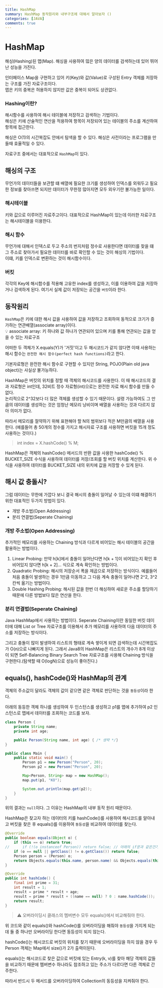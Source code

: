 ```yaml
---
title: HashMap
summary: HashMap 동작원리와 내부구조에 대해서 알아보자 ()
categories: [JAVA]
comments: true
---
```

# HashMap
해싱(Hashing)된 맵(Map). 해싱을 사용하여 많은 양의 데이터를 검색하는데 있어 뛰어난 성능을 가진다.

인터페이스 Map을 구현하고 있어 키(Key)와 값(Value)로 구성된 Entry 객체를 저장하는 구조를 가진 자료구조이다.\
맵은 키의 중복은 허용하지 않지만 값은 중복이 되어도 상관없다.

### Hashing이란?
해시함수를 사용하여 해시 테이블에 저장하고 검색하는 기법이다.\
해싱은 키에 산술적인 연산을 적용하여 항목이 저장되어 있는 테이블의 주소를 계산하여 항목에 접근한다.

해싱은 O(1)의 시간복잡도 안에서 탐색을 할 수 있다. 해싱은 사전이라는 프로그램을 만들때 효율적일 수 있다.

자료구조 중에서는 대표적으로 `HashMap`이 있다.


## 해싱의 구조
무언가의 데이터들을 보관할 떄 배열에 필요한 크기를 생성하여 인덱스를 외워두고 필요한 정보를 찾아쓰면 되지만 데이터가 무한정 많아지면 모두 외우기란 불가능한 일이다.

### 해시테이블
키와 값으로 이루어진 자료주고이다. 대표적으로 HashMap이 있는데 이러한 자료구조는 해시테이블을 이용한다.

### 해시 함수
무언가에 대해서 인덱스로 두고 주소의 번지처럼 정수로 사용한다면 데이터를 찾을 떄 그 주소로 찾아가서 필요한 데이터를 바로 확인할 수 있는 것이 해싱의 기법이다.\
이떄, 키를 인덱스로 변환하는 것이 해시함수이다.

### 버킷
각각의 Key에 해시함수를 적용해 고유한 index를 생성하고, 이를 이용하여 값을 저장하거나 검색하게 된다. 여기서 실제 값이 저장되는 공간을 `버킷`이라 한다.


## 동작원리
`HashMap`은 키에 대한 해시 값을 사용하여 값을 저장하고 조회하여 동적으로 크기가 증가하는 연관배열(associate array)이다.\
💡 associate array: 키 하나와 값 하나가 연관되어 있으며 키를 통해 연관되는 값을 얻을 수 있는 자료구조

어떠한 두 객체가 X.equals(Y)가 '거짓'이고 두 해시코드가 같지 않다면 이때 사용하는 해시 함수는 `완전한 해시 함수(perfect hash functions)`라고 한다.

기본자료형은 완전한 해시 함수로 구현할 수 있지만 String, POJO(Plain old java object)는 사실상 불가능하다.

HashMap은 버킷의 위치를 정할 때 객체의 해시코드를 사용한다. 이 때 해시코드의 결과 자료형은 int인데, 32비트 정수 자료형(int)으로는 완전한 자료 해시 함수를 만들 수 없다.\
논리적으로 2^32보다 더 많은 객체를 생성할 수 있기 때문이다. 설령 가능하여도 그 만큼의 데이터를 생성하는 것은 엄청난 메모리 낭비이며 배열을 사용하는 것과 다르지 않아 의미가 없다.

따라서 메모리를 절약하기 위해 표현해야 할 N의 범위보다 적은 M만큼의 배열을 사용한다. (예를들어 총 50개의 정수를 가지고 해시자료 구조를 사용하면 버킷을 15개 정도 사용하는 것이다.)
> int index = X.hashCode() % M;

HashMap은 객체의 hashCode() 메서드의 반환 값을 사용한 hashCode() % BUCKET_SIZE 수식을 사용하여 데이터를 저장/조회를 할 버킷 위치를 계산한다. 위 수식을 사용하여 데이터를 BUCKET_SIZE 내의 위치에 값을 저장할 수 있게 된다.

## 해시 값 충돌시?
그럼 데이터는 무한에 가깝다 보니 결국 해시의 충돌이 일어날 수 있는데 이떄 해결하기 위한 대표적인 두가지 방법이 있다.

* 개방 주소법(Open Addressing)
* 분리 연결법(Seperate Chaining)

### 개방 주소법(Open Addressing)
추가적인 메모리를 사용하는 Chaining 방식과 다르게 비어있는 해시 테이블의 공간을 활용하는 방법이다.
1. Linear Probing: 만약 h[k]에서 충돌이 일어난다면 h[k + 1]이 비어있는지 확인 후 비어있지 않다면 h[k + 2]... 식으로 계속 확인하는 방법이다.
2. Quadratic Probing: 해시의 저장순서 폭을 제곱으로 저장하는 방식이다. 예를들어 처음 충돌이 발생하는 경우 1만큼 이동하고 그 다음 계속 충돌이 일어나면 2^2, 3^2 칸씩 옮기는 방법이다.
3. Double Hashing Probing: 해시된 값을 한번 더 해싱하여 새로운 주소를 할당하기 때문에 다른 방법보다 많은 연산을 한다.

### 분리 연결법(Seperate Chaining)
Java HashMap에서 사용하는 방법이다. Seperate Chaining이란 동일한 버킷 데이터에 대해 List or Tree 자료구조를 이용해서 추가 메모리를 사용하여 다음 데이터의 주소를 저장하는 방식이다.

그리고 충돌이 많이 발생하여 리스트의 형태로 계속 쌓이게 되면 검색하는데 시간복잡도가 O(n)으로 나빠지게 된다. 그래서 Java8의 HashMap은 리스트의 개수가 8개 이상이 되면 Self-Balancing Binary Search Tree 자료구조를 사용해 Chaining 방식을 구현한다.(탐색할 때 O(logN)으로 성능이 좋아진다.)

## equals(), hashCode()와 HashMap의 관계
객체의 주소값이 달라도 객체의 값이 같으면 같은 객체로 판단하는 것을 `동등성`이라 한다.

아래의 동등한 객체 하나를 생성하여 두 인스턴스를 생성하고 p1를 맵에 추가하여 p2 인스턴스로 맵에서 데이터를 조회하는 코드를 보자.
```java
class Person {
    private String name;
    private int age;

    public Person(String name, int age) { /* 생략 */}
}

public class Main {
    public static void main() {
        Person p1 = new Person("Person", 20);
        Person p2 = new Person("Person", 20);

        Map<Person, String> map = new HashMap();
        map.put(p1, "KO");

        System.out.println(map.get(p2));
    }
}
```
위의 결과는 `null`이다. 그 이유는 HashMap의 내부 동작 원리 때문이다.

HashMap은 찾고자 하는 데이터의 키를 hashCode()를 사용하여 해시코드를 알아내고 버킷을 찾은 후 equals()를 이용하여 `동등성`을 비교하여 데이터를 찾는다.

```java
@Override
public boolean equals(Object o) {
    if (this == o) return true;
//		if (!(o instanceof Person)) return false; // 아래의 if문과 같은건가??
    if (o == null || getClass() != o.getClass()) return false;
    Person person = (Person) o;
    return Objects.equals(this.name, person.name) && Objects.equals(this.age, person.age);
}

@Override
public int hashCode() {
    final int prime = 31;
    int result = 1;
    result = prime * result + age;
    result = prime * result + ((name == null) ? 0 : name.hashCode());
    return result;
}
```
> ⚠ 오버라이딩시 클래스의 멤버변수 모두 equals()에서 비교해줘야 한다.

위 코드와 같이 equals()와 hashCode()를 오버라이딩을 해줘야 `동등성`을 가지게 되는데 둘 중 하나만 오버라이딩 한다면 동등성이 되지 않는다.

hashCode()는 해시코드로 버킷의 위치를 찾기 때문에 오버라이딩을 하지 않을 경우 두 Person 객체는 Map에서 size()가 2가 출력이된다.

equals()는 해시코드로 찾은 값으로 버킷에 있는 Entry(k, v)를 찾아 해당 객체의 값들을 비교하기 때문에 멤버변수 하나라도 참조하고 있는 주소가 다르다면 다른 객체로 간주한다.

따라서 반드시 두 메서드를 오버라이딩하여 Collection의 동등성을 지켜줘야 한다.